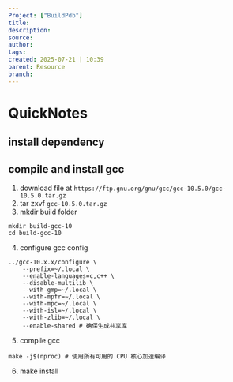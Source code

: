 ```yaml
---
Project: ["BuildPdb"]
title: 
description: 
source: 
author: 
tags: 
created: 2025-07-21 | 10:39
parent: Resource
branch: 
---
```

# QuickNotes
## install dependency


## compile and install gcc 
1. download file at `https://ftp.gnu.org/gnu/gcc/gcc-10.5.0/gcc-10.5.0.tar.gz`
2. tar zxvf `gcc-10.5.0.tar.gz`
3. mkdir build folder
```
mkdir build-gcc-10
cd build-gcc-10
```
4. configure gcc config
```
../gcc-10.x.x/configure \
    --prefix=~/.local \
    --enable-languages=c,c++ \
    --disable-multilib \
    --with-gmp=~/.local \
    --with-mpfr=~/.local \
    --with-mpc=~/.local \
    --with-isl=~/.local \
    --with-zlib=~/.local \
    --enable-shared # 确保生成共享库
```
5. compile gcc 
```
make -j$(nproc) # 使用所有可用的 CPU 核心加速编译
```
6. make install 